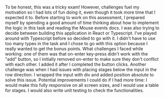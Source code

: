 To be honest, this was a tricky exam! However, challenges fuel my motivation so I had lots of fun doing it, even though it took more time that I expected it to. 
Before starting to work on this assessment, I prepared myself by spending a good amount of time thinking about how to implement the logic in this task and reading the Mouse events docs. 
I was also trying to decide between building this application in React or Typescript. I've played around with Typescript before so decided to go with it. I didn't have to use too many types in the task and I chose to go with this option because I really wanted to get the bonus points.
What challenges I faced while working: one of them was that on-enter key-press didn't work with the "add" button, so I initially removed on-enter to make sure they don't conflict with each other. I added it after I completed the button clicks.
Another challenge was when I had issues with placing stages below the input in the row direction. I wrapped the input with div and added position absolute to solve this issue. 
Potential improvements I could do if I had more time: I would make this fully responsive on all screen sizes, and I would use a table for stages. I would also write unit testing to check the functionalities.